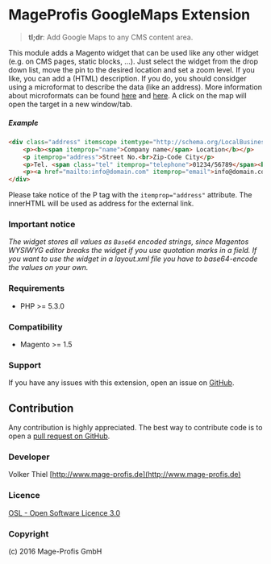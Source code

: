MageProfis GoogleMaps Extension
=====================

> **tl;dr**: Add Google Maps to any CMS content area.

This module adds a Magento widget that can be used like any other widget (e.g. on CMS pages, static blocks, ...). Just select the widget from the drop down list, move the pin to the desired location and set a zoom level. If you like, you can add a (HTML) description. If you do, you should considger using a microformat to describe the data (like an address). More information about microformats can be found [here](https://developers.google.com/structured-data/schema-org) and [here](http://schema.org/). A click on the map will open the target in a new window/tab.

##### Example

```html
<div class="address" itemscope itemtype="http://schema.org/LocalBusiness">
    <p><b><span itemprop="name">Company name</span> Location</b></p>
    <p itemprop="address">Street No.<br>Zip-Code City</p>
    <p>Tel. <span class="tel" itemprop="telephone">01234/56789</span><br>Fax <span class="fax" itemprop="faxNumber">01234/56788</span></p>
    <p><a href="mailto:info@domain.com" itemprop="email">info@domain.com</a></p>
</div>
```

Please take notice of the P tag with the `itemprop="address"` attribute. The innerHTML will be used as address for the external link.

### Important notice

*The widget stores all values as `Base64` encoded strings, since Magentos WYSIWYG editor breaks the widget if you use quotation marks in a field. If you want to use the widget in a layout.xml file you have to base64-encode the values on your own.*


### Requirements

- PHP >= 5.3.0

### Compatibility

- Magento >= 1.5

### Support

If you have any issues with this extension, open an issue on [GitHub](https://github.com/mageprofis/MageProfis_GoogleMaps/issues).

## Contribution

Any contribution is highly appreciated. The best way to contribute code is to open a [pull request on GitHub](https://help.github.com/articles/using-pull-requests).

### Developer

Volker Thiel
[http://www.mage-profis.de](http://www.mage-profis.de)

### Licence

[OSL - Open Software Licence 3.0](http://opensource.org/licenses/osl-3.0.php)

### Copyright

(c) 2016 Mage-Profis GmbH
